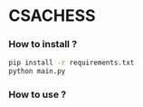 # CSACHESS
### How to install ?

```bash
pip install -r requirements.txt
python main.py
```

### How to use ?

```python

```

